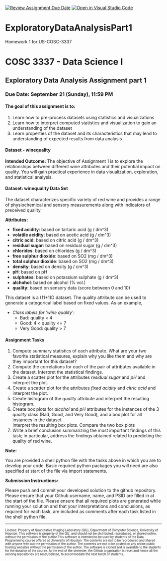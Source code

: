 [![Review Assignment Due Date](https://classroom.github.com/assets/deadline-readme-button-22041afd0340ce965d47ae6ef1cefeee28c7c493a6346c4f15d667ab976d596c.svg)](https://classroom.github.com/a/PRX56bbL)
[![Open in Visual Studio Code](https://classroom.github.com/assets/open-in-vscode-2e0aaae1b6195c2367325f4f02e2d04e9abb55f0b24a779b69b11b9e10269abc.svg)](https://classroom.github.com/online_ide?assignment_repo_id=20351784&assignment_repo_type=AssignmentRepo)
# ExploratoryDataAnalysisPart1
Homework 1 for US-COSC-3337

# COSC 3337 - Data Science I 
## Exploratory Data Analysis Assignment part 1

### Due Date: September 21 (Sunday), 11:59 PM 

#### The goal of this assignment is to:
1. Learn how to pre-process datasets using statistics and visualizations
2. Learn how to interpret computed statistics and visualization to gain an understanding of the dataset 
3. Learn properties of the dataset and its characteristics that may lend to understanding of expected results from data analysis 
####

#### Dataset - winequality
**Intended Outcome:**
The objective of Assignment 1 is to explore the relationships between different 
wine attributes and their potential impact on quality. You will gain practical 
experience in data visualization, exploration, and statistical analysis.

#### Dataset: winequality Data Set
The dataset characterizes specific variety of red wine and provides 
a range of physiochemical and sensory measurements along with indicators of 
preceived quality.

**Attributes:**

- **fixed acidity**: based on tartaric acid (g / dm^3)
- **volatile acidity**: based on acetic acid (g / dm^3)
- **citric acid**: based on citric acid (g / dm^3)
- **residual sugar**: based on residual sugar (g / dm^3)
- **chlorides**: based on chlorides (g / dm^3)
- **free sulphur dioxide**: based on SO2 (mg / dm^3)
- **total sulphur dioxide**: based on SO2 (mg / dm^3)
- **density**: based on density (g / cm^3)
- **pH**: based on pH
- **sulphates**: based on potassium sulphate (g / dm^3)
- **alchohol**: based on alcohol (% vol.)
- **quality**: based on sensory data (score between 0 and 10)

This dataset is a (11+1)D dataset.  The quality attribute can be used
to generate a categorical label based on fixed values.  As an example,
- *Class labels for 'wine quality':*
    - Bad: quality < 4
    - Good: 4 < quality <= 7
    - Very Good: quality > 7

#### Assignment Tasks ####

1. Compute summary statistics of each attribute. What are your two favorite statistical measures, explain why you like them and why are they important for this dataset? 
2. Compute the correlations for each of the pair of attributes
available in the dataset. Interpret the statistical findings.
3. Create a scatter plot for the attributes *residual sugar* and *pH* and interpret the plot.
4. Create a scatter plot for the attributes *fixed acidity* and *citric acid* and interpret the plot.
5. Create histogram of the *quality* attribute and interpret the resulting histogram.
6. Create box plots for *alcohol* and *pH* attributes for the instances of the 
3 *quality* class (Bad, Good, and Very Good), and a box plot for all instances in the dataset.  
Interpret the resulting box plots. Compare the two box plots
7. Write a brief conclusion summarizing the most important findings of this task; in particular, address the findings obtained related to predicting the quality of red wine. 

**Note:**

You are provided a shell python file with the tasks above in which you are to
develop your code.  Basic required python packages you will need are also specified
at start of the file via import statements.  

**Submission Instructions:**

Please push and commit your developed solution to the github repository.  Please ensure
that your Github username, name, and PSID are filled in at the start of the file.
Please ensure that all required plots are generated while running your solution and that
your interpretations and conclusions, as required for each task, are included as comments
after each task listed in the shell python file.

-----------------------

<sub><sup>
License: Property of Quantitative Imaging Laboratory (QIL), Department of Computer Science, University of Houston. This software is property of the QIL, and should not be distributed, reproduced, or shared online, without the permission of the author This software is intended to be used by students of the Data Programming course offered at University of Houston. The contents are not to be reproduced and shared with anyone with out the permission of the author. The contents are not to be posted on any online public hosting websites without the permission of the author. The software is cloned and is available to the students for the duration of the course. At the end of the semester, the Github organization is reset and hence all the existing repositories are reset/deleted, to accommodate the next batch of students.
</sub></sup>

